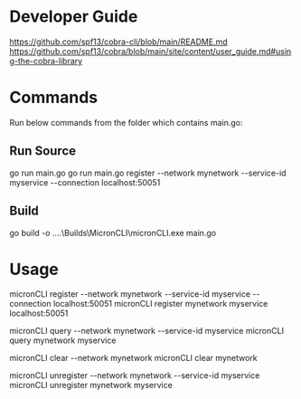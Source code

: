 # Developer Guide
https://github.com/spf13/cobra-cli/blob/main/README.md
https://github.com/spf13/cobra/blob/main/site/content/user_guide.md#using-the-cobra-library

# Commands
Run below commands from the folder which contains main.go:

## Run Source
go run main.go
go run main.go register --network mynetwork --service-id myservice --connection localhost:50051

## Build
go build -o ..\..\Builds\MicronCLI\micronCLI.exe main.go

# Usage
  micronCLI register --network mynetwork --service-id myservice --connection localhost:50051
  micronCLI register mynetwork myservice localhost:50051
  
  micronCLI query --network mynetwork --service-id myservice
  micronCLI query mynetwork myservice

  micronCLI clear --network mynetwork
  micronCLI clear mynetwork
  
  micronCLI unregister --network mynetwork --service-id myservice
  micronCLI unregister mynetwork myservice